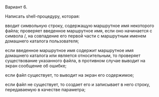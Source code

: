 Вариант 6.

Написать shell-процедуру, которая:

  вводит символьную строку, содержащую маршрутное имя некоторого файла; проверяет введенное маршрутное имя, если оно начинается с символа /, на совпадение его первой части с маршрутным именем домашнего каталога пользователя;

  если введенное маршрутное имя содержит маршрутное имя домашнего каталога или является относительным, то проверяет существование указанного файла, в противном случае выводит на экран сообщение об ошибке;

  если файл существует, то выводит на экран его содержимое;

  если файл не существует, то создает его и записывает в него строку, передаваемую в качестве параметра;
